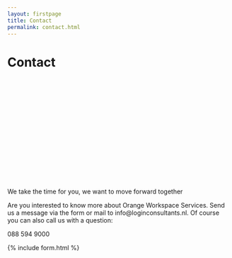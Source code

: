 ```yaml
---
layout: firstpage
title: Contact
permalink: contact.html
---
```


<style type="text/css">
    .bgimg {
        background-image: url('../images/contact-bg.jpg');
        background-position:center;
	    background-size: 100%;
	    background-repeat: no-repeat
    }
    .jumbotron-height {
        height: 300px;
    }
</style>

<div class="jumbotron jumbotron-height bgimg">
    <div class="container">
        <h1>Contact</h1>
        <p></p>
        <p></p>
    </div>
</div>

<div class="container">
    <div class="row-nopadding">
        <div class="col-md-6">
            <h7 class="header-light regular-pad">We take the time for you, we want to move forward together</h7>
                <p class="lead">Are you interested to know more about Orange Workspace Services. Send us a message via the form or mail to info@loginconsultants.nl. Of course you can also call us with a question:</p>
                <p class="lead"><i class="fa fa-phone"></i> 088 594 9000</p>
        </div>
        <div class="col-md-6">
			    {% include form.html %}
        </div>
    </div>
</div>
